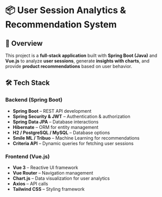 # 📦 User Session Analytics & Recommendation System

## 🚀 Overview
This project is a **full-stack application** built with **Spring Boot (Java)** and **Vue.js** to analyze **user sessions**, generate **insights with charts**, and provide **product recommendations** based on user behavior.

## 🛠️ Tech Stack
### **Backend (Spring Boot)**
- **Spring Boot** – REST API development
- **Spring Security & JWT** – Authentication & authorization
- **Spring Data JPA** – Database interactions
- **Hibernate** – ORM for entity management
- **H2 / PostgreSQL / MySQL** – Database options
- **Smile ML / Tribuo** – Machine Learning for recommendations
- **Criteria API** – Dynamic queries for fetching user sessions

### **Frontend (Vue.js)**
- **Vue 3** – Reactive UI framework
- **Vue Router** – Navigation management
- **Chart.js** – Data visualization for user analytics
- **Axios** – API calls
- **Tailwind CSS** – Styling framework

